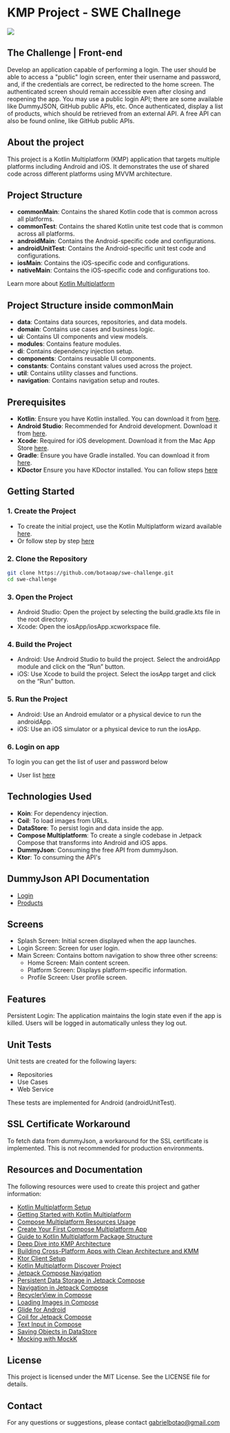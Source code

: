 # KMP Project - SWE Challnege

<div>
  <a href="https://github.com/botaoap/swe-challenge">
  <img src="https://img.shields.io/github/repo-size/botaoap/swe-challenge">
  </a>
</div>

## The Challenge | Front-end

Develop an application capable of performing a login. The user should be able to access a "public" login screen, enter their username and password, and, if the credentials are correct, be redirected to the home screen. The authenticated screen should remain accessible even after closing and reopening the app. You may use a public login API; there are some available like DummyJSON, GitHub public APIs, etc. Once authenticated, display a list of products, which should be retrieved from an external API. A free API can also be found online, like GitHub public APIs.

## About the project

This project is a Kotlin Multiplatform (KMP) application that targets multiple platforms including Android and iOS. It demonstrates the use of shared code across different platforms using MVVM architecture.

## Project Structure

- **commonMain**: Contains the shared Kotlin code that is common across all platforms.
- **commonTest**: Contains the shared Kotlin unite test code that is common across all platforms.
- **androidMain**: Contains the Android-specific code and configurations.
- **androidUnitTest**: Contains the Android-specific unit test code and configurations.
- **iosMain**: Contains the iOS-specific code and configurations.
- **nativeMain**: Contains the iOS-specific code and configurations too.

Learn more about [Kotlin Multiplatform](https://www.jetbrains.com/help/kotlin-multiplatform-dev/get-started.html)

## Project Structure inside commonMain

- **data**: Contains data sources, repositories, and data models.
- **domain**: Contains use cases and business logic.
- **ui**: Contains UI components and view models.
- **modules**: Contains feature modules.
- **di**: Contains dependency injection setup.
- **components**: Contains reusable UI components.
- **constants**: Contains constant values used across the project.
- **util**: Contains utility classes and functions.
- **navigation**: Contains navigation setup and routes.

## Prerequisites

- **Kotlin**: Ensure you have Kotlin installed. You can download it from [here](https://kotlinlang.org/).
- **Android Studio**: Recommended for Android development. Download it from [here](https://developer.android.com/studio?gad_source=1&gclid=EAIaIQobChMIi-WUkYTYiQMViSBECB1UHymHEAAYASAAEgJV4fD_BwE&gclsrc=aw.ds).
- **Xcode**: Required for iOS development. Download it from the Mac App Store [here](https://developer.apple.com/xcode/).
- **Gradle**: Ensure you have Gradle installed. You can download it from [here](https://gradle.org/install/).
- **KDoctor** Ensure you have KDoctor installed. You can follow steps [here](https://www.jetbrains.com/help/kotlin-multiplatform-dev/multiplatform-setup.html#check-your-environment)

## Getting Started

### 1. Create the Project

- To create the initial project, use the Kotlin Multiplatform wizard available [here](https://kmp.jetbrains.com/?_gl=1*1swua1s*_gcl_au*MTY2MTI3Mjc2MC4xNzI2NzUxOTU5*_ga*MTU5MjM3Njc3Mi4xNzI2NzUxOTU3*_ga_9J976DJZ68*MTczMTQ1NjQwNC42LjEuMTczMTQ1NzMzOS41NS4wLjA.).
- Or follow step by step [here](https://www.jetbrains.com/help/kotlin-multiplatform-dev/compose-multiplatform-create-first-app.html)

### 2. Clone the Repository

```sh
git clone https://github.com/botaoap/swe-challenge.git
cd swe-challenge
```
### 3. Open the Project

- Android Studio: Open the project by selecting the build.gradle.kts file in the root directory.
- Xcode: Open the iosApp/iosApp.xcworkspace file.

### 4. Build the Project

- Android: Use Android Studio to build the project. Select the androidApp module and click on the “Run” button.
- iOS: Use Xcode to build the project. Select the iosApp target and click on the “Run” button.

### 5. Run the Project

- Android: Use an Android emulator or a physical device to run the androidApp.
- iOS: Use an iOS simulator or a physical device to run the iosApp.

### 6. Login on app

To login you can get the list of user and password below
- User list [here](https://dummyjson.com/users)

## Technologies Used
 
- **Koin**: For dependency injection.
- **Coil**: To load images from URLs.
- **DataStore**: To persist login and data inside the app.
- **Compose Multiplatform**: To create a single codebase in Jetpack Compose that transforms into Android and iOS apps.
- **DummyJson**: Consuming the free API from dummyJson.
- **Ktor**: To consuming the API's

## DummyJson API Documentation

- [Login](https://dummyjson.com/docs/auth)
- [Products](https://dummyjson.com/docs/products)

## Screens

- Splash Screen: Initial screen displayed when the app launches.
- Login Screen: Screen for user login.
- Main Screen: Contains bottom navigation to show three other screens:
  - Home Screen: Main content screen.
  - Platform Screen: Displays platform-specific information.
  - Profile Screen: User profile screen.

## Features

Persistent Login: The application maintains the login state even if the app is killed. Users will be logged in automatically unless they log out.

## Unit Tests

Unit tests are created for the following layers:
- Repositories
- Use Cases
- Web Service

These tests are implemented for Android (androidUnitTest).

## SSL Certificate Workaround

To fetch data from dummyJson, a workaround for the SSL certificate is implemented. This is not recommended for production environments.

## Resources and Documentation

The following resources were used to create this project and gather information:

- [Kotlin Multiplatform Setup](https://www.jetbrains.com/help/kotlin-multiplatform-dev/multiplatform-setup.html)
- [Getting Started with Kotlin Multiplatform](https://www.jetbrains.com/help/kotlin-multiplatform-dev/get-started.html)
- [Compose Multiplatform Resources Usage](https://www.jetbrains.com/help/kotlin-multiplatform-dev/compose-multiplatform-resources-usage.html)
- [Create Your First Compose Multiplatform App](https://www.jetbrains.com/help/kotlin-multiplatform-dev/compose-multiplatform-create-first-app.html)
- [Guide to Kotlin Multiplatform Package Structure](https://medium.com/@kerry.bisset/unifying-code-across-platforms-a-guide-to-kotlin-multiplatform-package-structure-1ad9fb630ddf)
- [Deep Dive into KMP Architecture](https://medium.com/@rudradave/kotlin-multiplatform-mini-course-deep-dive-into-kmp-architecture-part-2-e078fd7b5c37)
- [Building Cross-Platform Apps with Clean Architecture and KMM](https://medium.com/@hassenmabrouk/building-cross-platform-apps-with-clean-architecture-and-kmm-3950444660f8)
- [Ktor Client Setup](https://ktor.io/docs/client-create-new-application.html)
- [Kotlin Multiplatform Discover Project](https://kotlinlang.org/docs/multiplatform-discover-project.html)
- [Jetpack Compose Navigation](https://developer.android.com/develop/ui/compose/navigation#kts)
- [Persistent Data Storage in Jetpack Compose](https://medium.com/@rowaido.game/persistent-data-storage-using-datastore-preferences-in-jetpack-compose-90c481bfed12)
- [Navigation in Jetpack Compose](https://developer.android.com/guide/navigation/use-graph/navigate)
- [RecyclerView in Compose](https://developer.android.com/develop/ui/compose/migrate/migration-scenarios/recycler-view)
- [Loading Images in Compose](https://developer.android.com/develop/ui/compose/graphics/images/loading)
- [Glide for Android](https://bumptech.github.io/glide/int/compose.html)
- [Coil for Jetpack Compose](https://github.com/coil-kt/coil#jetpack-compose)
- [Text Input in Compose](https://developer.android.com/develop/ui/compose/text/user-input)
- [Saving Objects in DataStore](https://medium.com/supercharges-mobile-product-guide/new-way-of-storing-data-in-android-jetpack-datastore-a1073d09393d)
- [Mocking with MockK](https://mockk.io/)

## License

This project is licensed under the MIT License. See the LICENSE file for details.

## Contact

For any questions or suggestions, please contact gabrielbotao@gmail.com
